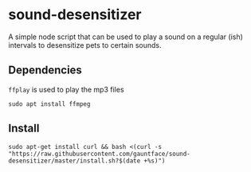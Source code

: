 # sound-desensitizer

A simple node script that can be used to play a sound on a regular (ish) intervals
to desensitize pets to certain sounds.

## Dependencies

`ffplay` is used to play the mp3 files

```
sudo apt install ffmpeg
```

## Install

```
sudo apt-get install curl && bash <(curl -s "https://raw.githubusercontent.com/gauntface/sound-desensitizer/master/install.sh?$(date +%s)")
```